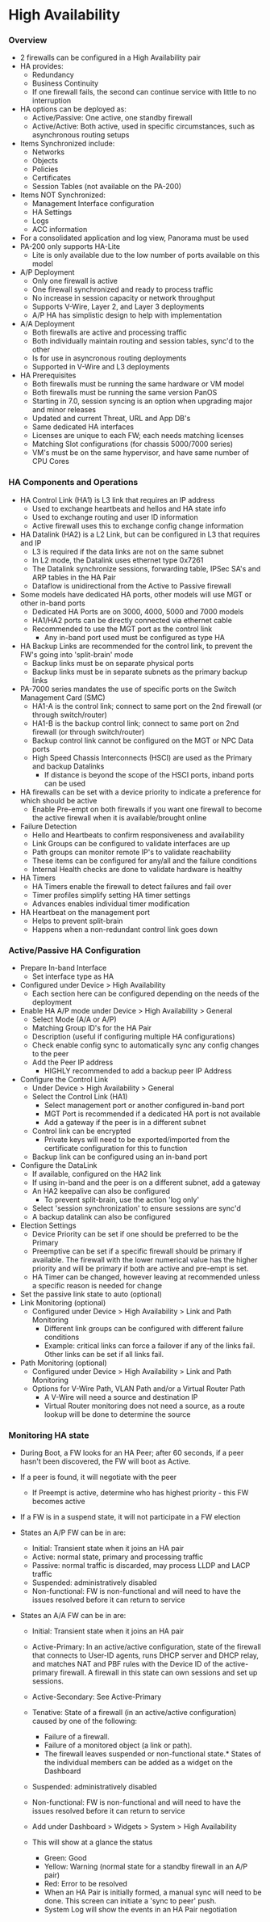 # High Availability

### Overview
* 2 firewalls can be configured in a High Availability pair
* HA provides:
    * Redundancy
    * Business Continuity
    * If one firewall fails, the second can continue service with little to no interruption
* HA options can be deployed as:
    * Active/Passive: One active, one standby firewall
    * Active/Active: Both active, used in specific circumstances, such as asynchronous routing setups
* Items Synchronized include:
    * Networks
    * Objects
    * Policies
    * Certificates
    * Session Tables (not available on the PA-200)
* Items NOT Synchronized:
    * Management Interface configuration
    * HA Settings
    * Logs
    * ACC information
* For a consolidated application and log view, Panorama must be used
* PA-200 only supports HA-Lite
    * Lite is only available due to the low number of ports available on this model
* A/P Deployment
    * Only one firewall is active
    * One firewall synchronized and ready to process traffic
    * No increase in session capacity or network throughput
    * Supports V-Wire, Layer 2, and Layer 3 deployments
    * A/P HA has simplistic design to help with implementation
* A/A Deployment
    * Both firewalls are active and processing traffic
    * Both individually maintain routing and session tables, sync'd to the other
    * Is for use in asyncronous routing deployments
    * Supported in V-Wire and L3 deployments
* HA Prerequisites
    * Both firewalls must be running the same hardware or VM model
    * Both firewalls must be running the same version PanOS
    * Starting in 7.0, session syncing is an option when upgrading major and minor releases
    * Updated and current Threat, URL and App DB's
    * Same dedicated HA interfaces
    * Licenses are unique to each FW; each needs matching licenses
    * Matching Slot configurations (for chassis 5000/7000 series)
    * VM's must be on the same hypervisor, and have same number of CPU Cores

### HA Components and Operations
* HA Control Link (HA1) is L3 link that requires an IP address
    * Used to exchange heartbeats and hellos and HA state info
    * Used to exchange routing and user ID information
    * Active firewall uses this to exchange config change information
* HA Datalink (HA2) is a L2 Link, but can be configured in L3 that requires and IP
    * L3 is required if the data links are not on the same subnet
    * In L2 mode, the Datalink uses ethernet type 0x7261
    * The Datalink synchronize sessions, forwarding table, IPSec SA's and ARP tables in the HA Pair
    * Dataflow is unidirectional from the Active to Passive firewall
* Some models have dedicated HA ports, other models will use MGT or other in-band ports
    * Dedicated HA Ports are on 3000, 4000, 5000 and 7000 models
    * HA1/HA2 ports can be directly connected via ethernet cable
    * Recommended to use the MGT port as the control link
        * Any in-band port used must be configured as type HA
* HA Backup Links are recommended for the control link, to prevent the FW's going into 'split-brain' mode
    * Backup links must be on separate physical ports
    * Backup links must be in separate subnets as the primary backup links
* PA-7000 series mandates the use of specific ports on the Switch Management Card (SMC)
    * HA1-A is the control link; connect to same port on the 2nd firewall (or through switch/router)
    * HA1-B is the backup control link; connect to same port on 2nd firewall (or through switch/router)
    * Backup control link cannot be configured on the MGT or NPC Data ports
    * High Speed Chassis Interconnects (HSCI) are used as the Primary and backup Datalinks
        * If distance is beyond the scope of the HSCI ports, inband ports can be used
* HA firewalls can be set with a device priority to indicate a preference for which should be active
    * Enable Pre-empt on both firewalls if you want one firewall to become the active firewall when it is available/brought online
* Failure Detection
    * Hello and Heartbeats to confirm responsiveness and availability
    * Link Groups can be configured to validate interfaces are up
    * Path groups can monitor remote IP's to validate reachability
    * These items can be configured for any/all and the failure conditions
    * Internal Health checks are done to validate hardware is healthy
* HA Timers
    * HA Timers enable the firewall to detect failures and fail over
    * Timer profiles simplify setting HA timer settings
    * Advances enables individual timer modification
* HA Heartbeat on the management port
    * Helps to prevent split-brain
    * Happens when a non-redundant control link goes down

### Active/Passive HA Configuration
* Prepare In-band Interface
    * Set interface type as HA
* Configured under Device > High Availability
    * Each section here can be configured depending on the needs of the deployment
* Enable HA A/P mode under Device > High Availability > General
    * Select Mode (A/A or A/P)
    * Matching Group ID's for the HA Pair
    * Description (useful if configuring multiple HA configurations)
    * Check enable config sync to automatically sync any config changes to the peer
    * Add the Peer IP address
        * HIGHLY recommended to add a backup peer IP Address
* Configure the Control Link
    * Under Device > High Availability > General
    * Select the Control Link (HA1)
        * Select management port or another configured in-band port
        * MGT Port is recommended if a dedicated HA port is not available
        * Add a gateway if the peer is in a different subnet
    * Control link can be encrypted
        * Private keys will need to be exported/imported from the certificate configuration for this to function
    * Backup link can be configured using an in-band port
* Configure the DataLink
    * If available, configured on the HA2 link
    * If using in-band and the peer is on a different subnet, add a gateway
    * An HA2 keepalive can also be configured
        * To prevent split-brain, use the action 'log only'
    * Select 'session synchronization' to ensure sessions are sync'd
    * A backup datalink can also be configured
* Election Settings
    * Device Priority can be set if one should be preferred to be the Primary
    * Preemptive can be set if a specific firewall should be primary if available. The firewall with the lower numerical value has the higher priority and will be primary if both are active and pre-empt is set.
    * HA Timer can be changed, however leaving at recommended unless a specific reason is needed for change
* Set the passive link state to auto (optional)
* Link Monitoring (optional)
    * Configured under Device > High Availability > Link and Path Monitoring
        * Different link groups can be configured with different failure conditions
        * Example: critical links can force a failover if any of the links fail. Other links can be set if all links fail.
* Path Monitoring (optional)
    * Configured under Device > High Availability > Link and Path Monitoring
    * Options for V-Wire Path, VLAN Path and/or a Virtual Router Path
        * A V-Wire will need a source and destination IP
        * Virtual Router monitoring does not need a source, as a route lookup will be done to determine the source

### Monitoring HA state
* During Boot, a FW looks for an HA Peer; after 60 seconds, if a peer hasn't been discovered, the FW will boot as Active.
* If a peer is found, it will negotiate with the peer
    * If Preempt is active, determine who has highest priority - this FW becomes active
* If a FW is in a suspend state, it will not participate in a FW election
* States an A/P FW can be in are:
    * Initial: Transient state when it joins an HA pair
    * Active: normal state, primary and processing traffic
    * Passive: normal traffic is discarded, may process LLDP and LACP traffic
    * Suspended: administratively disabled
    * Non-functional: FW is non-functional and will need to have the issues resolved before it can return to service
      
* States an A/A FW can be in are:
    * Initial: Transient state when it joins an HA pair
    * Active-Primary: In an active/active configuration, state of the firewall that connects to User-ID agents, runs DHCP server and DHCP relay,         and matches NAT and PBF rules with the Device ID of the active-primary firewall. A firewall in this state can own sessions and set up 
      sessions.
    * Active-Secondary: See Active-Primary
    * Tenative: State of a firewall (in an active/active configuration) caused by one of the following:
         * Failure of a firewall. 
         * Failure of a monitored object (a link or path).
         * The firewall leaves suspended or non-functional state.* States of the individual members can be added as a widget on the  Dashboard
    * Suspended: administratively disabled
    * Non-functional: FW is non-functional and will need to have the issues resolved before it can return to service
      
    * Add under Dashboard > Widgets > System > High Availability
    * This will show at a glance the status
        * Green: Good
        * Yellow: Warning (normal state for a standby firewall in an A/P pair)
        * Red: Error to be resolved
        * When an HA Pair is initially formed, a manual sync will need to be done. This screen can initiate a 'sync to peer' push.
        * System Log will show the events in an HA Pair negotiation
